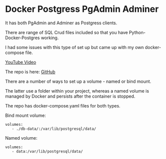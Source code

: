 # Docker Postgress PgAdmin Adminer

It has both PgAdmin and Adminer as Postgress clients.

There are range of SQL Crud files included so that you have Python-Docker-Postgres working.

I had some issues with this type of set up but came up with my own docker-compose file.

[YouTube Video](https://www.youtube.com/watch?v=mipRKPHwlBk&list=PLsszRSbzjyvmgwrK911sdv03peQlGirym)

The repo is here: [GitHub](https://github.com/Python-Test-Engineer/yt-docker-postgres-pgadmin-adminier-python-sql)

There are a number of ways to set up a volume - named or bind mount.

The latter use a folder within your project, whereas a named volume is managed by Docker and persists after the container is stopped.

The repo has docker-compose.yaml files for both types.

Bind mount volume:

```
volumes:
   - ./db-data/:/var/lib/postgresql/data/
```
Named volume:
```
volumes:
   - data:/var/lib/postgresql/data/
```
<br>